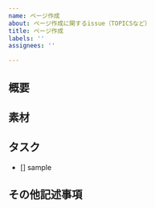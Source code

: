 ```yaml
---
name: ページ作成
about: ページ作成に関するissue（TOPICSなど）
title: ページ作成
labels: ''
assignees: ''

---
```

<!-- あくまでテンプレートなので必ずしもすべての項目を埋めなくてよい -->
<!-- テンプレートにない項目でも自由に追加して書いてOK -->
<!-- 後から追加で編集してもOK -->

## 概要
<!-- 作成するページの詳細を記載 -->

## 素材
<!-- 作成するページの詳細を記載 -->

## タスク
<!-- 細かく分割できたらチェックボックスで、作成するファイル等 -->
- [] sample

## その他記述事項
<!-- 何かあれば -->
